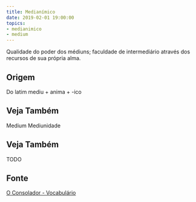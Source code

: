 ```yaml
---
title: Medianímico
date: 2019-02-01 19:00:00
topics:
- medianimico
- medium
---
```


Qualidade do poder dos médiuns; faculdade de intermediário através dos recursos
de sua própria alma.

## Origem
Do latim mediu + anima + -ico

## Veja Também
Medium
Mediunidade

## Veja Também
TODO

## Fonte
[O Consolador - Vocabulário](http://www.oconsolador.com.br/linkfixo/vocabulario/principal.html)
